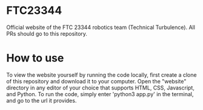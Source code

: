 # FTC23344
Official website of the FTC 23344 robotics team (Technical Turbulence).
All PRs should go to this repository.

# How to use 
To view the website yourself by running the code locally, first create a clone of this repository and download it to your computer. Open the "website" directory in any editor of your choice that supports HTML, CSS, Javascript, and Python. To run the code, simply enter 'python3 app.py' in the terminal, and go to the url it provides. 
